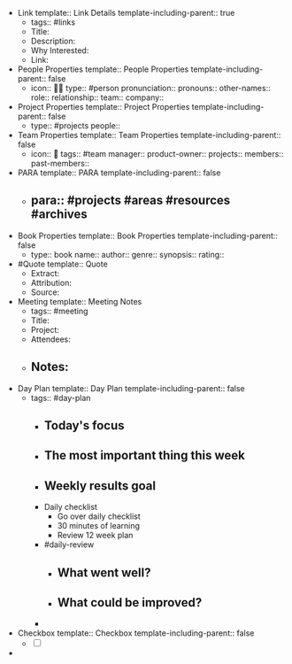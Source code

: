 - Link
  template:: Link Details
  template-including-parent:: true
	- tags:: #links
	- Title:
	- Description:
	- Why Interested:
	- Link:
- People Properties
  template:: People Properties
  template-including-parent:: false
	- icon:: 🧑‍🦱
	  type:: #person
	  pronunciation::
	  pronouns::
	  other-names::  
	  role:: 
	  relationship:: 
	  team:: 
	  company::
- Project Properties
  template:: Project Properties
  template-including-parent:: false
	- type:: #projects
	  people::
- Team Properties
  template:: Team Properties
  template-including-parent:: false
	- icon:: 👥
	  tags:: #team
	  manager::
	  product-owner:: 
	  projects::
	  members:: 
	  past-members::
- PARA
  template:: PARA
  template-including-parent:: false
	- para:: #projects #areas #resources #archives
		-
- Book Properties
  template:: Book Properties
  template-including-parent:: false
	- type:: book
	  name:: 
	  author:: 
	  genre:: 
	  synopsis:: 
	  rating::
- #Quote
  template:: Quote
	- Extract:
	- Attribution:
	- Source:
- Meeting
  template:: Meeting Notes
	- tags:: #meeting
	- Title:
	- Project:
	- Attendees:
	- Notes:
		-
- Day Plan
  template:: Day Plan
  template-including-parent:: false
	- tags:: #day-plan
		- Today's focus
			-
		- The most important thing this week
			-
		- Weekly results goal
			-
		- Daily checklist
			- Go over daily checklist
			- 30 minutes of learning
			- Review 12 week plan
		- #daily-review
			- What went well?
				-
			- What could be improved?
				-
		-
- Checkbox
  template:: Checkbox
  template-including-parent:: false
	- <label><input type="checkbox" /> </label>
-